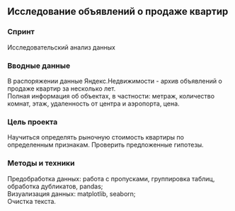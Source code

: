 ## Исследование объявлений о продаже квартир

### Спринт

Исследовательский анализ данных

### Вводные данные

В распоряжении данные Яндекс.Недвижимости - архив объявлений о продаже квартир за несколько лет.  
Полная информация об объектах, в частности: метраж, количество комнат, этаж, удаленность от центра и аэропорта, цена.

### Цель проекта

Научиться определять рыночную стоимость квартиры по определенным признакам. Проверить предложенные гипотезы.

### Методы и техники

Предобработка данных: работа с пропусками, группировка таблиц, обработка дубликатов, pandas;   
Визуализация данных: matplotlib, seaborn;   
Очистка текста.  
